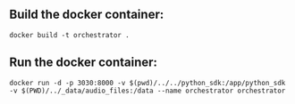 ## Build the docker container:
`docker build -t orchestrator .`

## Run the docker container:
`docker run -d -p 3030:8000 -v $(pwd)/../../python_sdk:/app/python_sdk -v $(PWD)/../_data/audio_files:/data --name orchestrator orchestrator`